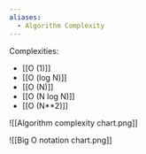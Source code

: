 ```yaml
---
aliases:
  - Algorithm Complexity
---
```

Complexities:
- [[O (1)]]
- [[O (log N)]]
- [[O (N)]]
- [[O (N log N)]]
- [[O (N**2)]]

![[Algorithm complexity chart.png]]

![[Big O notation chart.png]]